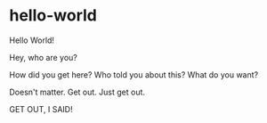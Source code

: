 # hello-world
Hello World!

Hey, who are you?

How did you get here? Who told you about this? What do you want?

Doesn't matter. Get out. Just get out.

GET OUT, I SAID!
